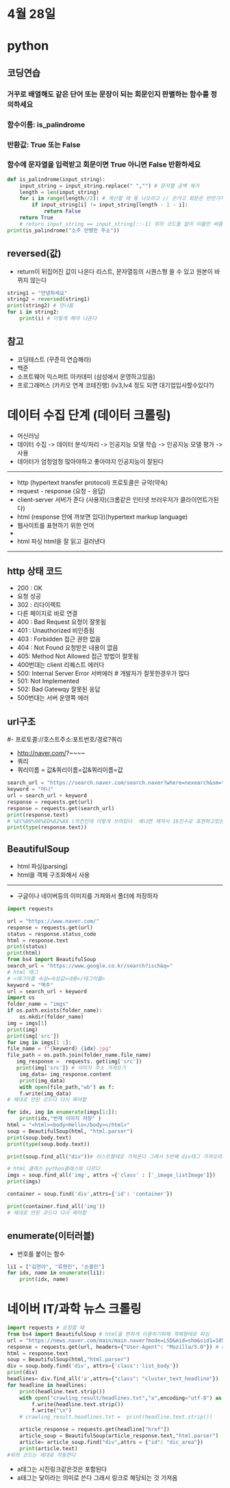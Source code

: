 # 4월 28일
# python
## 코딩연습
### 거꾸로 배열해도 같은 단어 또는 문장이 되는 회문인지 판별하는 함수를 정의하세요
### 함수이름: is_palindrome
### 반환값: True 또는 False
### 함수에 문자열을 입력받고 회문이면 True 아니면 False 반환하세요
```python
def is_palindrome(input_string):
    input_string = input_string.replace(" ","") # 문자열 공백 제거
    length = len(input_string)
    for i in range(length//2): # 계산할 때 몫 나오라고 // 쓴거고 회문은 반만가지고 전체 맨앞과 맨뒤 같은지 비교하면서 하면 된다
        if input_string[i] != input_string[length - 1 - i]:
            return False
    return True
    # return input_string == input_string[::-1] 위의 코드들 없이 이줄만 써줄수도 있다
print(is_palindrome("소주 만병만 주소"))
```

## reversed(값) 
- return이 뒤집어진 값이 나온다 리스트, 문자열등의 시퀀스형 쓸 수 있고 원본이 바뀌지 않는다
```python
string1 = "안녕하세요"
string2 = reversed(string1)
print(string2) # 안나옴
for i in string2:
    print(i) # 이렇게 해야 나온다 
```
## 참고
- 코딩테스트 (꾸준히 연습해라)
- 백준
- 소프트웨어 익스퍼트 아카데미 (삼성에서 운영하고있음)
- 프로그래머스 (카카오 연계 코테진행) (lv3,lv4 정도 되면 대기업입사할수있다?)

# 데이터 수집 단계 (데이터 크롤링)

- 머신러닝
- 데이터 수집 -> 데이터 분석/처리 -> 인공지능 모델 학습 -> 인공지능 모델 평가 -> 사용
- 데이터가 엄청엄청 많아야하고 좋아야지 인공지능이 잘된다
--------------------------
- http (hypertext transfer protocol) 프로토콜은 규약(약속)
- request - response (요청 - 응답) 
- client-server 서버가 준다 (사용자)(크롬같은 인터넷 브러우저가 클라이언트가된다)
- html (response 안에 까보면 있다)(hypertext markup language)
- 웹사이트를 표현하기 위한 언어
- <html></html>
- html 파싱 html을 잘 읽고 걸러낸다
----------------------------
## http 상태 코드
- 200 : OK
- 요청 성공
- 302 : 리다이렉트
- 다른 페이지로 바로 연결
- 400 : Bad Request 요청이 잘못됨
- 401 : Unauthorized 비인증됨
- 403 : Forbidden 접근 권한 없음
- 404 : Not Found 요청받은 내용이 없음
- 405: Method Not Allowed 접근 방법이 잘못됨
- 400번대는 client 리퀘스트 에러다
- 500: Internal Server Error 서버에러 # 개발자가 잘못한경우가 많다
- 501: Not Implemented
- 502: Bad Gatewqy 잘못된 응답
- 500번대는 서버 운영쪽 에러

## url구조
#- 프로토콜://호스트주소:포트번호/경로?쿼리
- http://naver.com/?~~~~
- 쿼리
- 쿼리이름 = 값&쿼리이름=값&쿼리이름=값

```python
search_url = "https://search.naver.com/search.naver?where=nexearch&sm=top_hty&fbm=0&ie=utf8&query=" + "피자"
keyword = "머니"
url = search_url + keyword
response = requests.get(url)
response = requests.get(search_url)
print(response.text)
# %EC%B9%98%ED%82%A8 (치킨인데 이렇게 쓰여있다  왜냐면 깨져서 16진수로 표현하고있는것)
print(type(response.text))
```
## BeautifulSoup
- html 파싱(parsing)
- html을 객체 구조화해서 사용
----------------------------------  
- 구글이나 네이버등의 이미지를 가져와서 폴더에 저장하자
```python
import requests

url = "https://www.naver.com/"
response = requests.get(url)
status = response.status_code
html = response.text
print(status)
print(html)
from bs4 import BeautifulSoup
search_url = "https://www.google.co.kr/search?isch&q="
# html 태그
# <태그이름 속성=속성값>내용</태그이름>
keyword = "맥주"
url = search_url + keyword
import os
folder_name = "imgs"
if os.path.exists(folder_name):
    os.mkdir(folder_name)
img = imgs[1]
print(img)
print(img['src'])
for img in imgs[1 :]:
file_name = f"{keyword}_{idx}.jpg"
file_path = os.path.join(folder_name.file_name)
   img_response =  requests. get(img['src'])
   print(img['src']) # 이미지 주소 가져오기
    img_data= img_response.content
    print(img_data)
    with open(file_path,"wb") as f:
    f.write(img_data)
# 제대로 안된 코드다 다시 짜야함
```
```python
for idx, img in enumerate(imgs[1:]):
    print(idx,"번재 이미지 저장" )
html = "<html><body>Hello</body></html>"
soup = BeautifulSoup(html, "html.parser")
print(soup.body.text)
print(type(soup.body.text))

print(soup.find_all("div"))# 리스트형태로 가져온다 그래서 5번째 div태그 가져오려고 할 때 인덱스 쓸 수 있다

# html 클래스 python클래스와 다르다
imgs = soup.find_all('img', attrs ={'class' : ['_image_listImage']})
print(imgs)

container = soup.find('div',attrs={'id': 'container'})

print(container.find_all('img'))
# 제대로 안된 코드다 다시 짜야함
```

## enumerate(이터러블)
- 번호를 붙이는 함수
```python
li1 = ["김연아", "류현진", "손흥민"]
for idx, name in enumerate(li1):
    print(idx, name)
```

# 네이버 IT/과학 뉴스 크롤링

```python
import requests # 요청할 때
from bs4 import BeautifulSoup # html을 편하게 이용하기위해 객체형태로 파싱
url = "https://news.naver.com/main/main.naver?mode=LSD&mid=shm&sid1=105"
response = requests.get(url, headers={"User-Agent": "Mozilla/5.0"}) # response가 결과로 온다 # 네이버 측에서 봇인줄알고 막아놔서 headers={"User-Agent": "Mozilla/5.0" 써줌 (크롤링 방지/회피)
html = response.text
soup = BeautifulSoup(html,"html.parser")
div = soup.body.find('div', attrs={'class':'list_body'})
print(div)
headlines= div.find_all('a',attrs={"class": "cluster_text_headline"})
for headline in headlines:
    print(headline.text.strip())
    with open("crawling_result/headlines.txt","a",encoding="utf-8") as f:
        f.write(headline.text.strip())
        f.write("\n")
    # crawling_result.headlines.txt =  print(headline.text.strip())

    article_response = requests.get(headline["href"])
    article_soup = BeautifulSoup(article_response.text,"html.parser")
    article= article_soup.find("div",attrs = {"id": "dic_area"})
    print(article.text)
#위의 코드는 제대로 작동한다
```
- a태그는 시진링크같은것은 포함된다
- a태그는 닻이라는 의미로 쓴다 그래서 링크로 해당되는 것 가져옴